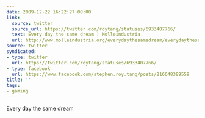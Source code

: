 ```yaml
---
date: 2009-12-22 16:22:27+00:00
link:
  source: twitter
  source_url: https://twitter.com/roytang/statuses/6933407766/
  text: Every day the same dream | Molleindustria
  url: http://www.molleindustria.org/everydaythesamedream/everydaythesamedream.html
source: twitter
syndicated:
- type: twitter
  url: https://twitter.com/roytang/statuses/6933407766/
- type: facebook
  url: https://www.facebook.com/stephen.roy.tang/posts/216648389559
title: ''
tags:
- gaming
---
```


Every day the same dream